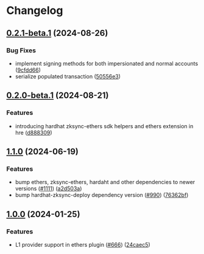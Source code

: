 # Changelog

## [0.2.1-beta.1](https://github.com/matter-labs/hardhat-zksync/compare/@matterlabs/hardhat-zksync-ethers-v0.2.0-beta.1...@matterlabs/hardhat-zksync-ethers-v0.2.1-beta.1) (2024-08-26)


### Bug Fixes

* implement signing methods for both impersionated and normal accounts ([9cfdd66](https://github.com/matter-labs/hardhat-zksync/commit/9cfdd66e269bb4cd3ca20b32f3b15096bae1cb07))
* serialize populated transaction ([50556e3](https://github.com/matter-labs/hardhat-zksync/commit/50556e3f5d90c981cbe07bf68ac3549feb5a7bdd))

## [0.2.0-beta.1](https://github.com/matter-labs/hardhat-zksync/compare/@matterlabs/hardhat-zksync-ethers-v0.1.0-beta.1...@matterlabs/hardhat-zksync-ethers-v0.2.0-beta.1) (2024-08-21)


### Features

* introducing hardhat zksync-ethers sdk helpers and ethers extension in hre ([d888309](https://github.com/matter-labs/hardhat-zksync/commit/d888309cf587de4e6ff2d5bb28295f03be6e0ae5))

## [1.1.0](https://github.com/matter-labs/hardhat-zksync/compare/@matterlabs/hardhat-zksync-ethers-v1.0.0...@matterlabs/hardhat-zksync-ethers-v1.1.0) (2024-06-19)


### Features

* bump ethers, zksync-ethers, hardaht and other dependencies to newer versions ([#1111](https://github.com/matter-labs/hardhat-zksync/issues/1111)) ([a2d503a](https://github.com/matter-labs/hardhat-zksync/commit/a2d503abe3f504859651f22998046576eddf6579))
* bump hardhat-zksync-deploy dependency version ([#990](https://github.com/matter-labs/hardhat-zksync/issues/990)) ([76362bf](https://github.com/matter-labs/hardhat-zksync/commit/76362bf435a2af5294a9106370f9c9faaaccdd17))

## [1.0.0](https://github.com/matter-labs/hardhat-zksync/compare/@matterlabs/hardhat-zksync-ethers-v0.0.1-beta.2...@matterlabs/hardhat-zksync-ethers-v1.0.0) (2024-01-25)


### Features

* L1 provider support in ethers plugin ([#666](https://github.com/matter-labs/hardhat-zksync/issues/666)) ([24caec5](https://github.com/matter-labs/hardhat-zksync/commit/24caec58a9c84cee357ec08e9f8c9548ce49c5a2))
